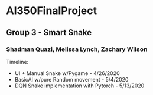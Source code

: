 # AI350FinalProject

## Group 3 - Smart Snake

### Shadman Quazi, Melissa Lynch, Zachary Wilson

Timeline:
- UI + Manual Snake w/Pygame - 4/26/2020
- BasicAI w/pure Random movement - 5/4/2020
- DQN Snake implementation with Pytorch - 5/13/2020
